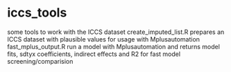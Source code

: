 # iccs_tools
some tools to work with the ICCS dataset
create_imputed_list.R prepares an ICCS dataset with plausible values for usage with Mplusautomation
fast_mplus_output.R run a model with Mplusautomation and returns model fits, sdtyx coefficients, indirect effects and R2 for fast model screening/comparision